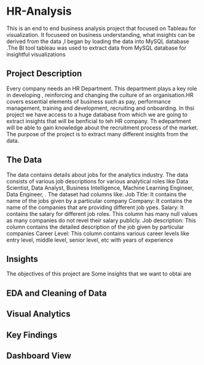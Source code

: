 # HR-Analysis

This is an end to end business analysis project that focused on Tableau for visualization. It focuseed on business understanding, what insights can be derived from the data ,I began by loading the data into MySQL database .The BI tool tableau was used to extract data from MySQL database for insightful visualizations

## Project Description 
Every company needs an HR Department. This department plays a key role in developing , reinforcing and changing the culture of an organisation.HR covers essential elements of business such as pay, performance management, training and development, recruiting and onboarding. In thsi project we have access to a huge database from which we are going to extract insights that will be benficial to teh HR company. Th edepartment will be able to gain knowledge about the recruitment process of the market. The purpose of the project is to extract many different insights from the data. 


## The Data 
The data contains details about jobs for the analytics industry. The data consists of various job descriptions for various analytical roles like Data Scientist, Data Analyst, Business Intelligence, Machine Learning Engineer, Data Engineer, . The dataset had columns like:
Job Title: It contains the name of the jobs given by a particular company 
Company: It contains the name of the companies that are providing different job ypes. 
Salary: It contains the salary for different job roles. This column has many null values as many companies do not revel their salary publicly. 
Job description: This column contains the detailed description of the job given by particular companies 
Career Level: This column contains various career levels like entry level, middle level, senior level, etc with years of experience 



## Insights 
The objectives of this project are 
Some insights that we want to obtai are 
  
## EDA and Cleaning of Data 

## Visual Analytics 


## Key Findings 

## Dashboard View 

